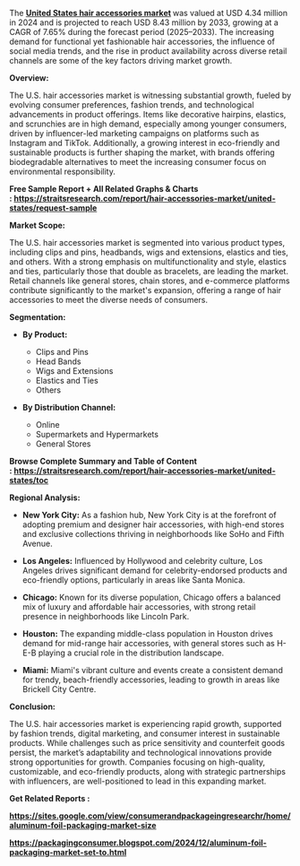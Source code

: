 <p>The&nbsp;<strong><a href="https://straitsresearch.com/report/hair-accessories-market/united-states">United States hair accessories market</a> </strong>was valued at USD 4.34 million in 2024 and is projected to reach USD 8.43 million by 2033, growing at a CAGR of 7.65% during the forecast period (2025&ndash;2033). The increasing demand for functional yet fashionable hair accessories, the influence of social media trends, and the rise in product availability across diverse retail channels are some of the key factors driving market growth.</p>
<p><strong>Overview:</strong></p>
<p>The U.S. hair accessories market is witnessing substantial growth, fueled by evolving consumer preferences, fashion trends, and technological advancements in product offerings. Items like decorative hairpins, elastics, and scrunchies are in high demand, especially among younger consumers, driven by influencer-led marketing campaigns on platforms such as Instagram and TikTok. Additionally, a growing interest in eco-friendly and sustainable products is further shaping the market, with brands offering biodegradable alternatives to meet the increasing consumer focus on environmental responsibility.</p>
<p><strong>Free Sample Report + All Related Graphs &amp; Charts :&nbsp;<a href="https://straitsresearch.com/report/hair-accessories-market/united-states/request-sample">https://straitsresearch.com/report/hair-accessories-market/united-states/request-sample</a>&nbsp;</strong></p>
<p><strong>Market Scope:</strong></p>
<p>The U.S. hair accessories market is segmented into various product types, including clips and pins, headbands, wigs and extensions, elastics and ties, and others. With a strong emphasis on multifunctionality and style, elastics and ties, particularly those that double as bracelets, are leading the market. Retail channels like general stores, chain stores, and e-commerce platforms contribute significantly to the market's expansion, offering a range of hair accessories to meet the diverse needs of consumers.</p>
<p><strong>Segmentation:</strong></p>
<ul>
<li>
<p><strong>By Product:</strong></p>
<ul>
<li>Clips and Pins</li>
<li>Head Bands</li>
<li>Wigs and Extensions</li>
<li>Elastics and Ties</li>
<li>Others</li>
</ul>
</li>
<li>
<p><strong>By Distribution Channel:</strong></p>
<ul>
<li>Online</li>
<li>Supermarkets and Hypermarkets</li>
<li>General Stores</li>
</ul>
</li>
</ul>
<p><strong>Browse Complete Summary and Table of Content :&nbsp;<a href="https://straitsresearch.com/report/hair-accessories-market/united-states/toc">https://straitsresearch.com/report/hair-accessories-market/united-states/toc</a>&nbsp;</strong></p>
<p><strong>Regional Analysis:</strong></p>
<ul>
<li>
<p><strong>New York City:</strong> As a fashion hub, New York City is at the forefront of adopting premium and designer hair accessories, with high-end stores and exclusive collections thriving in neighborhoods like SoHo and Fifth Avenue.</p>
</li>
<li>
<p><strong>Los Angeles:</strong> Influenced by Hollywood and celebrity culture, Los Angeles drives significant demand for celebrity-endorsed products and eco-friendly options, particularly in areas like Santa Monica.</p>
</li>
<li>
<p><strong>Chicago:</strong> Known for its diverse population, Chicago offers a balanced mix of luxury and affordable hair accessories, with strong retail presence in neighborhoods like Lincoln Park.</p>
</li>
<li>
<p><strong>Houston:</strong> The expanding middle-class population in Houston drives demand for mid-range hair accessories, with general stores such as H-E-B playing a crucial role in the distribution landscape.</p>
</li>
<li>
<p><strong>Miami:</strong> Miami's vibrant culture and events create a consistent demand for trendy, beach-friendly accessories, leading to growth in areas like Brickell City Centre.</p>
</li>
</ul>
<p><strong>Conclusion:</strong></p>
<p>The U.S. hair accessories market is experiencing rapid growth, supported by fashion trends, digital marketing, and consumer interest in sustainable products. While challenges such as price sensitivity and counterfeit goods persist, the market&rsquo;s adaptability and technological innovations provide strong opportunities for growth. Companies focusing on high-quality, customizable, and eco-friendly products, along with strategic partnerships with influencers, are well-positioned to lead in this expanding market.</p>
<p><strong>Get Related Reports :</strong></p>
<p><strong><a href="https://sites.google.com/view/consumerandpackageingresearchr/home/aluminum-foil-packaging-market-size">https://sites.google.com/view/consumerandpackageingresearchr/home/aluminum-foil-packaging-market-size</a></strong></p>
<p><strong><a href="https://packagingconsumer.blogspot.com/2024/12/aluminum-foil-packaging-market-set-to.html">https://packagingconsumer.blogspot.com/2024/12/aluminum-foil-packaging-market-set-to.html</a><br /></strong></p>
